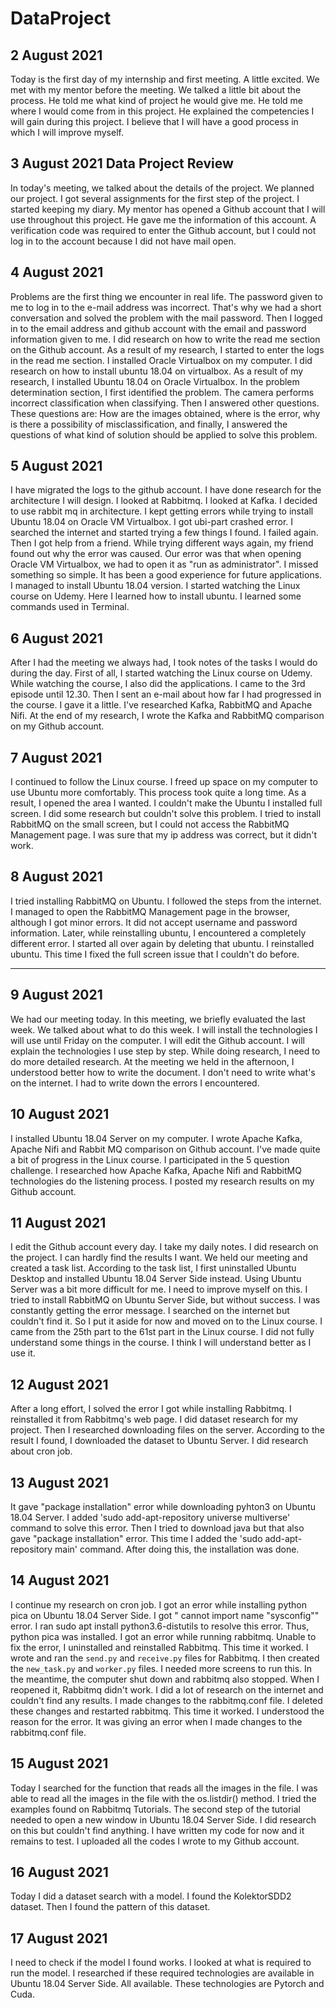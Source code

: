 # DataProject
## 2 August 2021 
Today is the first day of my internship and first meeting. A little excited. We met with my mentor before the meeting. We talked a little bit about the process. He told me what kind of project he would give me. He told me where I would come from in this project. He explained the competencies I will gain during this project. I believe that I will have a good process in which I will improve myself.
## 3 August 2021 Data Project Review
In today's meeting, we talked about the details of the project. We planned our project. I got several assignments for the first step of the project. I started keeping my diary. My mentor has opened a Github account that I will use throughout this project. He gave me the information of this account. A verification code was required to enter the Github account, but I could not log in to the account because I did not have mail open.
## 4 August 2021 
Problems are the first thing we encounter in real life. The password given to me to log in to the e-mail address was incorrect. That's why we had a short conversation and solved the problem with the mail password. Then I logged in to the email address and github account with the email and password information given to me. I did research on how to write the read me section on the Github account. As a result of my research, I started to enter the logs in the read me section. I installed Oracle Virtualbox on my computer. I did research on how to install ubuntu 18.04 on virtualbox. As a result of my research, I installed Ubuntu 18.04 on Oracle Virtualbox. In the problem determination section, I first identified the problem. The camera performs incorrect classification when classifying. Then I answered other questions. These questions are: How are the images obtained, where is the error, why is there a possibility of misclassification, and finally, I answered the questions of what kind of solution should be applied to solve this problem.
## 5 August 2021 
I have migrated the logs to the github account. I have done research for the architecture I will design. I looked at Rabbitmq. I looked at Kafka. I decided to use rabbit mq in architecture. I kept getting errors while trying to install Ubuntu 18.04 on Oracle VM Virtualbox. I got ubi-part crashed error. I searched the internet and started trying a few things I found. I failed again. Then I got help from a friend. While trying different ways again, my friend found out why the error was caused. Our error was that when opening Oracle VM Virtualbox, we had to open it as "run as administrator". I missed something so simple. It has been a good experience for future applications. I managed to install Ubuntu 18.04 version. I started watching the Linux course on Udemy. Here I learned how to install ubuntu. I learned some commands used in Terminal.
## 6 August 2021 
After I had the meeting we always had, I took notes of the tasks I would do during the day. First of all, I started watching the Linux course on Udemy. While watching the course, I also did the applications. I came to the 3rd episode until 12.30. Then I sent an e-mail about how far I had progressed in the course. I gave it a little. I've researched Kafka, RabbitMQ and Apache Nifi. At the end of my research, I wrote the Kafka and RabbitMQ comparison on my Github account.
## 7 August 2021  
I continued to follow the Linux course. I freed up space on my computer to use Ubuntu more comfortably. This process took quite a long time. As a result, I opened the area I wanted. I couldn't make the Ubuntu I installed full screen. I did some research but couldn't solve this problem. I tried to install RabbitMQ on the small screen, but I could not access the RabbitMQ Management page. I was sure that my ip address was correct, but it didn't work.
## 8 August 2021 
I tried installing RabbitMQ on Ubuntu. I followed the steps from the internet. I managed to open the RabbitMQ Management page in the browser, although I got minor errors. It did not accept username and password information. Later, while reinstalling ubuntu, I encountered a completely different error. I started all over again by deleting that ubuntu. I reinstalled ubuntu. This time I fixed the full screen issue that I couldn't do before.

--------------
## 9 August 2021
We had our meeting today. In this meeting, we briefly evaluated the last week. We talked about what to do this week. I will install the technologies I will use until Friday on the computer. I will edit the Github account. I will explain the technologies I use step by step. While doing research, I need to do more detailed research. At the meeting we held in the afternoon, I understood better how to write the document. I don't need to write what's on the internet. I had to write down the errors I encountered.
## 10 August 2021 
I installed Ubuntu 18.04 Server on my computer. I wrote Apache Kafka, Apache Nifi and Rabbit MQ comparison on Github account. I've made quite a bit of progress in the Linux course. I participated in the 5 question challenge. I researched how Apache Kafka, Apache Nifi and RabbitMQ technologies do the listening process. I posted my research results on my Github account.
## 11 August 2021 
I edit the Github account every day. I take my daily notes. I did research on the project. I can hardly find the results I want. We held our meeting and created a task list. According to the task list, I first uninstalled Ubuntu Desktop and installed Ubuntu 18.04 Server Side instead. Using Ubuntu Server was a bit more difficult for me. I need to improve myself on this. I tried to install RabbitMQ on Ubuntu Server Side, but without success. I was constantly getting the error message. I searched on the internet but couldn't find it. So I put it aside for now and moved on to the Linux course. I came from the 25th part to the 61st part in the Linux course. I did not fully understand some things in the course. I think I will understand better as I use it.
## 12 August 2021
After a long effort, I solved the error I got while installing Rabbitmq. I reinstalled it from Rabbitmq's web page. I did dataset research for my project. Then I researched downloading files on the server. According to the result I found, I downloaded the dataset to Ubuntu Server. I did research about cron job.
## 13 August 2021
It gave "package installation" error while downloading pyhton3 on Ubuntu 18.04 Server. I added 'sudo add-apt-repository universe multiverse' command to solve this error. Then I tried to download java but that also gave "package installation" error. This time I added the 'sudo add-apt-repository main' command. After doing this, the installation was done.
## 14 August 2021
I continue my research on cron job. I got an error while installing python pica on Ubuntu 18.04 Server Side. I got " cannot import name "sysconfig"" error. I ran sudo apt install python3.6-distutils to resolve this error. Thus, python pica was installed. I got an error while running rabbitmq. Unable to fix the error, I uninstalled and reinstalled Rabbitmq. This time it worked. I wrote and ran the `send.py` and `receive.py` files for Rabbitmq. I then created the `new_task.py` and `worker.py` files. I needed more screens to run this. In the meantime, the computer shut down and rabbitmq also stopped. When I reopened it, Rabbitmq didn't work. I did a lot of research on the internet and couldn't find any results. I made changes to the rabbitmq.conf file. I deleted these changes and restarted rabbitmq. This time it worked. I understood the reason for the error. It was giving an error when I made changes to the rabbitmq.conf file.
## 15 August 2021
Today I searched for the function that reads all the images in the file. I was able to read all the images in the file with the os.listdir() method. I tried the examples found on Rabbitmq Tutorials. The second step of the tutorial needed to open a new window in Ubuntu 18.04 Server Side. I did research on this but couldn't find anything. I have written my code for now and it remains to test. I uploaded all the codes I wrote to my Github account.
## 16 August 2021
Today I did a dataset search with a model. I found the KolektorSDD2 dataset. Then I found the pattern of this dataset.
## 17 August 2021
I need to check if the model I found works. I looked at what is required to run the model. I researched if these required technologies are available in Ubuntu 18.04 Server Side. All available. These technologies are Pytorch and Cuda.
